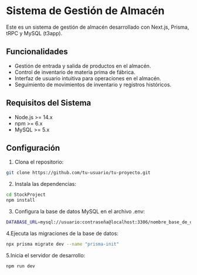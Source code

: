 # Sistema de Gestión de Almacén

Este es un sistema de gestión de almacén desarrollado con Next.js, Prisma, tRPC y MySQL (t3app).

## Funcionalidades

- Gestión de entrada y salida de productos en el almacén.
- Control de inventario de materia prima de fábrica.
- Interfaz de usuario intuitiva para operaciones en el almacén.
- Seguimiento de movimientos de inventario y registros históricos.

## Requisitos del Sistema

- Node.js >= 14.x
- npm >= 6.x
- MySQL >= 5.x

## Configuración

1. Clona el repositorio:
```bash
git clone https://github.com/tu-usuario/tu-proyecto.git
```
2. Instala las dependencias:
```bash
cd StockProject
npm install
```
3. Configura la base de datos MySQL en el archivo .env:
```bash
DATABASE_URL=mysql://usuario:contraseña@localhost:3306/nombre_base_de_datos
```
4.Ejecuta las migraciones de la base de datos:
```bash
npx prisma migrate dev --name "prisma-init"
```
5.Inicia el servidor de desarrollo:
```bash
npm run dev
```
